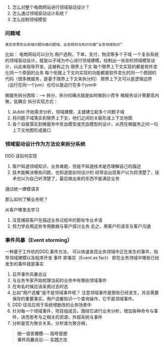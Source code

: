 1. 怎么对整个电商网站进行领域驱动设计？
2. 怎么通过领域驱动设计系统？
3. 怎么绘制领域模型
   
### 问题域
    真实世界的业务域问题叫做问题域，业务规则与知识叫做“业务领域知识”
比如： 电商网站可以分为 用户选购，下单，支付，物流等多个子域
 一个复杂系统的领域驱动设计，就是以子域为中心进行领域建模，绘制出一张张的领域模型设计，以此来指导开发，这被称之为 限界上下文
 每个限界上下文实现的都是软件变化同一个原因的业务
每个衔接上下文内实现的功能都是软件变化的同一个原因的代码（很多微服务，是基于限界上下文来拆分的）
限界上下文可以是逻辑边界（运行在同一个jvm）也可以是运行在多个jvm中

微服务拆分困局：--> 拆分，拆分的痛点就是如何做到小而专
微服务设计需要高内聚，低耦合
拆分实现方式：
1. 从ddd 开始需求分析，领域建模，主键建立起多个问题子域
2. 将问题子域落实到限界上下文，他们之间的关联形成上下文地图
3. 各个自娱落实到微服务中贫血模型或充血模型的设计，从而在微服务之间一句上下文地图形成接口


### 领域驱动设计作为方法论来拆分系统

DDD 该如何实现
1. 客户知道领域知识，业务难题，但是不知道技术是否理解自己的描述
2. 技术能解决哪些问题，也知道是如何设计的
经常会出现客户以为将清楚了，技术也以为自己听清楚了，最后做出来的东西不能满足业务

通过统一建模语言

那么如何了解业务呢？

从客户哪里去学习
1. 注意捕获客户在描述业务过程中的那些专业术语
2. 努力学会用这些专用数据与客户探讨业务
总之，用客户的语言与客户沟通

### 事件风暴（Event storming）

一种基于工作坊的DDD,事件方法，
可以快速发现业务领域中正在发生的事件，指导领域建模以及程序开发
事件 即事实（Event as fact） 即在业务领域中哪些已经发生的事件就是事实
1. 召开事件风暴会议
2. 与业务专家开始梳理当前的业务中有哪些领域事件
3. 在命名时候应该采用过去时态
4. 比如“用户选餐”是不是领域事件呢？ 注意领域事件是那些已经发生，并且需要保存的重要事实。用户选餐知识一个查询操作，它不是领域事件。
5. DDD 往往应用于系统增删改的业务场景中
6. 针对每一个领域事件，项目组成员，围绕它进行业务分析，增加各种命令与事件，进而思考与之相关的资源，外部系统与事件
7. 分析是否为聚合关系，分析谁为聚合根，

> **统一语言建模--- 指导思想**  
> **事件风暴会议--- 实践方法**
